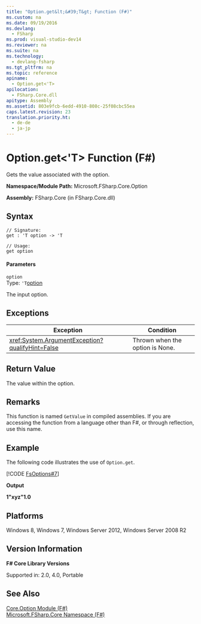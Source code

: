 ```yaml
---
title: "Option.get&lt;&#39;T&gt; Function (F#)"
ms.custom: na
ms.date: 09/19/2016
ms.devlang: 
  - FSharp
ms.prod: visual-studio-dev14
ms.reviewer: na
ms.suite: na
ms.technology: 
  - devlang-fsharp
ms.tgt_pltfrm: na
ms.topic: reference
apiname: 
  - Option.get<'T>
apilocation: 
  - FSharp.Core.dll
apitype: Assembly
ms.assetid: 803e9fcb-6edd-4910-808c-25f08cbc55ea
caps.latest.revision: 23
translation.priority.ht: 
  - de-de
  - ja-jp
---
```

# Option.get&lt;&#39;T&gt; Function (F#)
Gets the value associated with the option.  
  
 **Namespace/Module Path:** Microsoft.FSharp.Core.Option  
  
 **Assembly:** FSharp.Core (in FSharp.Core.dll)  
  
## Syntax  
  
```  
// Signature:  
get : 'T option -> 'T  
  
// Usage:  
get option  
```  
  
#### Parameters  
 `option`  
 Type: `'T`[option](../vs140/Core.Option--T--Union--F#-.md)  
  
 The input option.  
  
## Exceptions  
  
|Exception|Condition|  
|---------------|---------------|  
|<xref:System.ArgumentException?qualifyHint=False>|Thrown when the option is None.|  
  
## Return Value  
 The value within the option.  
  
## Remarks  
 This function is named `GetValue` in compiled assemblies. If you are accessing the function from a language other than F#, or through reflection, use this name.  
  
## Example  
 The following code illustrates the use of `Option.get`.  
  
 [!CODE [FsOptions#7](../CodeSnippet/VS_Snippets_Fsharp/fsoptions#7)]  
  
 **Output**  
  
 **1"xyz"1.0**   
## Platforms  
 Windows 8, Windows 7, Windows Server 2012, Windows Server 2008 R2  
  
## Version Information  
 **F# Core Library Versions**  
  
 Supported in: 2.0, 4.0, Portable  
  
## See Also  
 [Core.Option Module (F#)](../vs140/Core.Option-Module--F#-.md)   
 [Microsoft.FSharp.Core Namespace (F#)](../Topic/Microsoft.FSharp.Core%20Namespace%20\(F%23\).md)